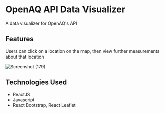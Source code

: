 # OpenAQ API Data Visualizer
A data visualizer for OpenAQ's API

## Features

Users can click on a location on the map, then view further measurements about that location

![Screenshot (179)](https://user-images.githubusercontent.com/92265640/156936066-4400e87c-beba-4703-843b-d0cb69c2726c.png)


## Technologies Used
- ReactJS
- Javascript
- React Bootstrap, React Leaflet
